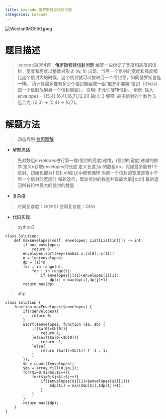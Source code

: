 ```yaml
---
title: Leecode-俄罗斯套娃信封问题
categories: Leecode
---
```

![WechatIMG550.jpeg](https://upload-images.jianshu.io/upload_images/15325592-5a67a0dfcb231e50.jpeg?imageMogr2/auto-orient/strip%7CimageView2/2/w/1240)
<!-- more -->

#  题目描述

> leecode第354题：[俄罗斯套娃信封问题](https://leetcode-cn.com/problems/russian-doll-envelopes/)
给定一些标记了宽度和高度的信封，宽度和高度以整数对形式 (w, h) 出现。当另一个信封的宽度和高度都比这个信封大的时候，这个信封就可以放进另一个信封里，如同俄罗斯套娃一样。
请计算最多能有多少个信封能组成一组“俄罗斯套娃”信封（即可以把一个信封放到另一个信封里面）。
说明:
不允许旋转信封。
示例:
输入: envelopes = [[5,4],[6,4],[6,7],[2,3]]
输出: 3 
解释: 最多信封的个数为 3, 组合为: [2,3] => [5,4] => [6,7]。

#  解题方法

> 动态规划
[参照题解](https://leetcode-cn.com/problems/russian-doll-envelopes/solution/liang-ge-wei-du-de-zui-chang-di-zeng-zi-ctbmd/)

- 解题思路

> 先对数组envelopes进行第一维(信封的高度)递增，(信封的宽度)递减的排序
定义n获取envelopes的长度
定义长度为n的数组dp，假如最多能有1个信封，初始化都为1
在[i,n)和[j,i)中嵌套循环
当前一个信封的宽度是否小于后一个信封的宽度时
每轮迭代，累加信封的数量并取最大值dp[i]
最后返回所有轮中最大的信封的数量

- 复杂度

>时间复杂度：O(N^2) 
空间复杂度：O(N)

- 代码实现

> python3

```
class Solution:
    def maxEnvelopes(self, envelopes: List[List[int]]) -> int:
        if not envelopes:
            return 0
        envelopes.sort(key=lambda x:(x[0],-x[1]))
        n = len(envelopes)
        dp = [1]*n
        for i in range(n):
            for j in range(i):
                if envelopes[j][1]<envelopes[i][1]:
                    dp[i] = max(dp[i],dp[j]+1)
        return max(dp)
```

> php

```
class Solution {
    function maxEnvelopes($envelopes) {
        if(!$envelopes){
            return 0;
        }
        usort($envelopes, function ($a, $b) {
            if($a[0]>$b[0]){
                return 1;
            }elseif($a[0]<$b[0]){
                return -1;
            }else{
                return ($a[1]>$b[1]) ? -1 : 1;
            }
        });
        $n = count($envelopes);
        $dp = array_fill(0,$n,1);
        for($i=0;$i<$n;$i++){
            for($j=0;$j<$i;$j++){
                if($envelopes[$j][1]<$envelopes[$i][1]){
                    $dp[$i] = max($dp[$i],$dp[$j]+1);
                }
            }
        }
        return max($dp);
    }
}
```

